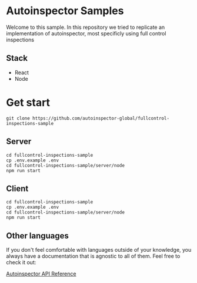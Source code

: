 # Autoinspector Samples

Welcome to this sample. In this repository we tried to replicate an implementation of autoinspector, most specificly using full control inspections

## Stack

- React
- Node

# Get start

```
git clone https://github.com/autoinspector-global/fullcontrol-inspections-sample
```

## Server

```
cd fullcontrol-inspections-sample
cp .env.example .env
cd fullcontrol-inspections-sample/server/node
npm run start
```

## Client

```
cd fullcontrol-inspections-sample
cp .env.example .env
cd fullcontrol-inspections-sample/server/node
npm run start
```

## Other languages

If you don't feel comfortable with languages outside of your knowledge, you always have a documentation that is agnostic to all of them. Feel free to check it out:

[Autoinspector API Reference](https://autoinspector.com.ar/docs/api/start)

